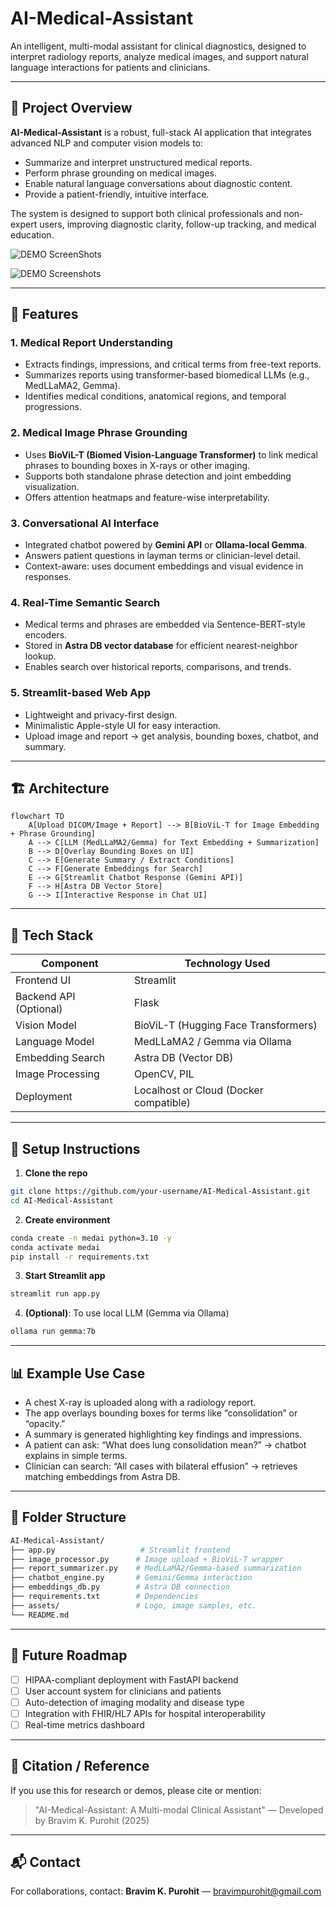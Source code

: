 # AI-Medical-Assistant

An intelligent, multi-modal assistant for clinical diagnostics, designed to interpret radiology reports, analyze medical images, and support natural language interactions for patients and clinicians.

---

## 🧠 Project Overview

**AI-Medical-Assistant** is a robust, full-stack AI application that integrates advanced NLP and computer vision models to:

* Summarize and interpret unstructured medical reports.
* Perform phrase grounding on medical images.
* Enable natural language conversations about diagnostic content.
* Provide a patient-friendly, intuitive interface.

The system is designed to support both clinical professionals and non-expert users, improving diagnostic clarity, follow-up tracking, and medical education.

![DEMO ScreenShots](https://drive.google.com/uc?export=view&id=1knwQGGP0IUyRJOUPRcK0DRa1TOOuh8HK)

![DEMO Screenshots](https://drive.google.com/uc?export=view&id=1jdIcrhJaZ9lXwkhxDnlC5g6k0hwJW7AY)

---

## 🚀 Features

### 1. **Medical Report Understanding**

* Extracts findings, impressions, and critical terms from free-text reports.
* Summarizes reports using transformer-based biomedical LLMs (e.g., MedLLaMA2, Gemma).
* Identifies medical conditions, anatomical regions, and temporal progressions.

### 2. **Medical Image Phrase Grounding**

* Uses **BioViL-T (Biomed Vision-Language Transformer)** to link medical phrases to bounding boxes in X-rays or other imaging.
* Supports both standalone phrase detection and joint embedding visualization.
* Offers attention heatmaps and feature-wise interpretability.

### 3. **Conversational AI Interface**

* Integrated chatbot powered by **Gemini API** or **Ollama-local Gemma**.
* Answers patient questions in layman terms or clinician-level detail.
* Context-aware: uses document embeddings and visual evidence in responses.

### 4. **Real-Time Semantic Search**

* Medical terms and phrases are embedded via Sentence-BERT-style encoders.
* Stored in **Astra DB vector database** for efficient nearest-neighbor lookup.
* Enables search over historical reports, comparisons, and trends.

### 5. **Streamlit-based Web App**

* Lightweight and privacy-first design.
* Minimalistic Apple-style UI for easy interaction.
* Upload image and report → get analysis, bounding boxes, chatbot, and summary.

---

## 🏗️ Architecture

```mermaid
flowchart TD
    A[Upload DICOM/Image + Report] --> B[BioViL-T for Image Embedding + Phrase Grounding]
    A --> C[LLM (MedLLaMA2/Gemma) for Text Embedding + Summarization]
    B --> D[Overlay Bounding Boxes on UI]
    C --> E[Generate Summary / Extract Conditions]
    C --> F[Generate Embeddings for Search]
    E --> G[Streamlit Chatbot Response (Gemini API)]
    F --> H[Astra DB Vector Store]
    G --> I[Interactive Response in Chat UI]
```

---

## 🧰 Tech Stack

| Component              | Technology Used                        |
| ---------------------- | -------------------------------------- |
| Frontend UI            | Streamlit                              |
| Backend API (Optional) | Flask                                  |
| Vision Model           | BioViL-T (Hugging Face Transformers)   |
| Language Model         | MedLLaMA2 / Gemma via Ollama           |
| Embedding Search       | Astra DB (Vector DB)                   |
| Image Processing       | OpenCV, PIL                            |
| Deployment             | Localhost or Cloud (Docker compatible) |

---

## 🧪 Setup Instructions

1. **Clone the repo**

```bash
git clone https://github.com/your-username/AI-Medical-Assistant.git
cd AI-Medical-Assistant
```

2. **Create environment**

```bash
conda create -n medai python=3.10 -y
conda activate medai
pip install -r requirements.txt
```

3. **Start Streamlit app**

```bash
streamlit run app.py
```

4. **(Optional)**: To use local LLM (Gemma via Ollama)

```bash
ollama run gemma:7b
```

---

## 📊 Example Use Case

* A chest X-ray is uploaded along with a radiology report.
* The app overlays bounding boxes for terms like “consolidation” or “opacity.”
* A summary is generated highlighting key findings and impressions.
* A patient can ask: “What does lung consolidation mean?” → chatbot explains in simple terms.
* Clinician can search: “All cases with bilateral effusion” → retrieves matching embeddings from Astra DB.

---

## 📁 Folder Structure

```bash
AI-Medical-Assistant/
├── app.py                   # Streamlit frontend
├── image_processor.py      # Image upload + BioViL-T wrapper
├── report_summarizer.py    # MedLLaMA2/Gemma-based summarization
├── chatbot_engine.py       # Gemini/Gemma interaction
├── embeddings_db.py        # Astra DB connection
├── requirements.txt        # Dependencies
├── assets/                 # Logo, image samples, etc.
└── README.md
```

---

## 🧬 Future Roadmap

* [ ] HIPAA-compliant deployment with FastAPI backend
* [ ] User account system for clinicians and patients
* [ ] Auto-detection of imaging modality and disease type
* [ ] Integration with FHIR/HL7 APIs for hospital interoperability
* [ ] Real-time metrics dashboard

---

## 📄 Citation / Reference

If you use this for research or demos, please cite or mention:

> "AI-Medical-Assistant: A Multi-modal Clinical Assistant" — Developed by Bravim K. Purohit (2025)

---

## 📬 Contact

For collaborations, contact: **Bravim K. Purohit** — [bravimpurohit@gmail.com](mailto:bravimpurohit@gmail.com)
